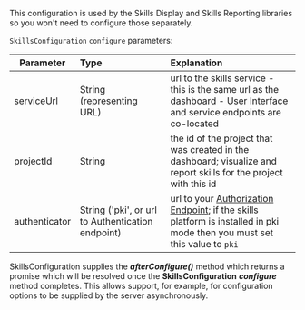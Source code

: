 This configuration is used by the Skills Display and Skills Reporting libraries so you won't need to configure those separately.  
 
 ```SkillsConfiguration``` ```configure``` parameters:

| Parameter        |Type| Explanation           |
| ------------- |:-------------- |:-------------|
| serviceUrl    | String (representing URL) | url to the skills service - this is the same url as the dashboard - User Interface and service endpoints are co-located | 
| projectId      | String | the id of the project that was created in the dashboard; visualize and report skills for the project with this id |   
| authenticator | String ('pki', or url to Authentication endpoint) | url to your [Authorization Endpoint](/skills-client/authorization.html#authorization-endpoint); if the skills platform is installed in pki mode then you must set this value to ``pki`` |   

SkillsConfiguration supplies the ***afterConfigure()*** method which returns a promise which will be resolved once the **SkillsConfiguration** ***configure*** method
completes.  This allows support, for example, for configuration options to be supplied by the server asynchronously.
